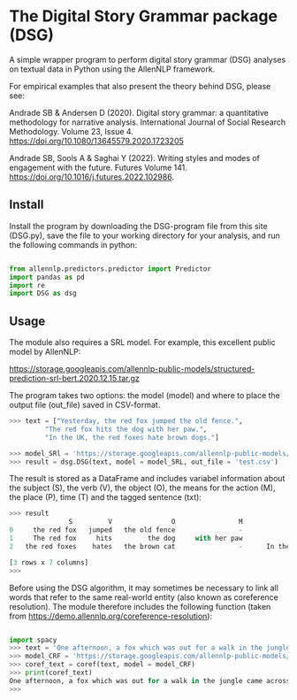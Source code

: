 # The Digital Story Grammar package (DSG)

A simple wrapper program to perform digital story grammar (DSG) analyses on textual data in Python using the AllenNLP framework. 

For empirical examples that also present the theory behind DSG, please see:

Andrade SB & Andersen D (2020). Digital story grammar: a quantitative methodology for narrative analysis. International Journal of Social Research Methodology. Volume 23, Issue 4. https://doi.org/10.1080/13645579.2020.1723205

Andrade SB, Sools A & Saghai Y (2022). Writing styles and modes of engagement with the future. Futures
Volume 141. https://doi.org/10.1016/j.futures.2022.102986.


## Install
Install the program by downloading the DSG-program file from this site (DSG.py), save the file to your working directory for your analysis, and run the following commands in python: <br/>

```python

from allennlp.predictors.predictor import Predictor
import pandas as pd
import re
import DSG as dsg

```

##  Usage 
The module also requires a SRL model. For example, this excellent public model by AllenNLP:

https://storage.googleapis.com/allennlp-public-models/structured-prediction-srl-bert.2020.12.15.tar.gz

The program takes two options: the model (model) and where to place the output file (out_file) saved in CSV-format.

```python
>>> text = ["Yesterday, the red fox jumped the old fence.",
         "The red fox hits the dog with her paw.",
         "In the UK, the red foxes hate brown dogs."]

>>> model_SRl = 'https://storage.googleapis.com/allennlp-public-models/structured-prediction-srl-bert.2020.12.15.tar.gz'
>>> result = dsg.DSG(text, model = model_SRL, out_file = 'test.csv')
```

The result is stored as a DataFrame and includes variabel information about the subject (S), the verb (V), the object (O), the means for the action (M), the place (P), time (T) and the tagged sentence (txt):

```python
>>> result
               S         V               O                M             P               T               txt
0     the red fox   jumped   the old fence                -             -        Yesterday         [ARG0: The red fox] [V: jumped] [ARG1: the old...  
1     The red fox     hits         the dog     with her paw             -               -          The red fox jumped the old fence . [ARG0: the
2   the red foxes    hates   the brown cat                -      In the UK              -          The red fox jumped the old fence . the brown c...  

[3 rows x 7 columns]
>>> 
```

Before using the DSG algorithm, it may sometimes be necessary to link all words that refer to the same real-world entity (also known as coreference resolution). The module therefore includes the following function (taken from https://demo.allennlp.org/coreference-resolution):

```python 

import spacy
>>> text = 'One afternoon, a fox which was out for a walk in the jungle came across a bunch of grapes hanging. Its mouth watered at the very sight of the grapes. The fox thought to himself that if it could get the bunch of grapes, it would be just the thing to quench its thirst in the sweltering heat of the afternoon.'
>>> model_CRF = 'https://storage.googleapis.com/allennlp-public-models/coref-spanbert-large-2020.02.27.tar.gz'
>>> coref_text = coref(text, model = model_CRF)
>>> print(coref_text)
One afternoon, a fox which was out for a walk in the jungle came across a bunch of grapes hanging. a fox which was out for a walk in the jungle's mouth watered at the very sight of a bunch of grapes hanging. a fox which was out for a walk in the jungle thought to a fox which was out for a walk in the jungle that if a fox which was out for a walk in the jungle could get a bunch of grapes hanging, a bunch of grapes hanging would be just the thing to quench a fox which was out for a walk in the jungle's thirst in the sweltering heat of the afternoon.
>>> 

```

